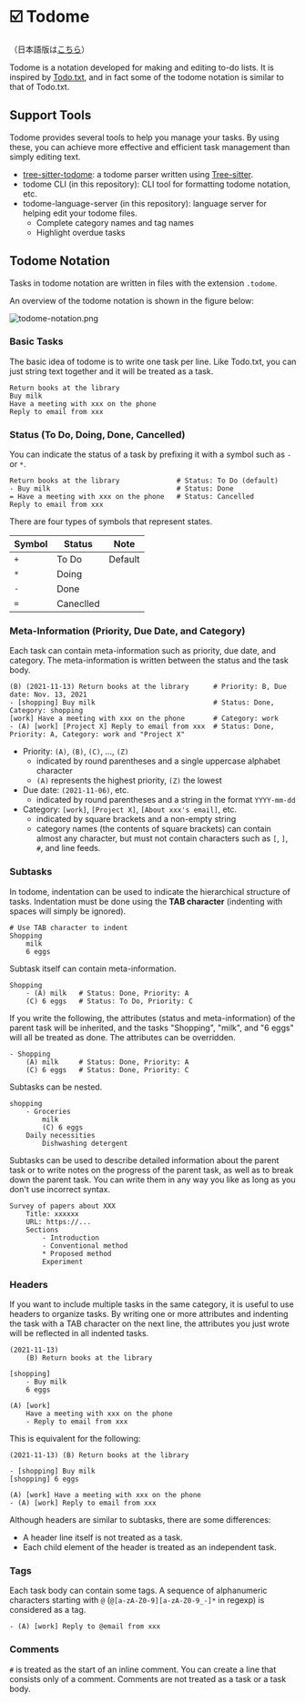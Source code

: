 # ☑️ Todome

（日本語版は[こちら](./README-ja.md)）

Todome is a notation developed for making and editing to-do lists.
It is inspired by [Todo.txt](http://todotxt.org), and in fact some of the todome notation is similar to that of Todo.txt.

## Support Tools

Todome provides several tools to help you manage your tasks. By using these, you can achieve more effective and efficient task management than simply editing text.

* [tree-sitter-todome](https://github.com/monaqa/tree-sitter-todome): a todome parser written using [Tree-sitter](https://tree-sitter.github.io/tree-sitter/).
* todome CLI (in this repository): CLI tool for formatting todome notation, etc.
* todome-language-server (in this repository): language server for helping edit your todome files.
  * Complete category names and tag names
  * Highlight overdue tasks

## Todome Notation

Tasks in todome notation are written in files with the extension `.todome`.

An overview of the todome notation is shown in the figure below:

![todome-notation.png](https://user-images.githubusercontent.com/48883418/140614506-03fd700d-2791-44a2-baa5-0b1f9590c597.png)

### Basic Tasks

The basic idea of todome is to write one task per line.
Like Todo.txt, you can just string text together and it will be treated as a task.

```
Return books at the library
Buy milk
Have a meeting with xxx on the phone
Reply to email from xxx
```

### Status (To Do, Doing, Done, Cancelled)

You can indicate the status of a task by prefixing it with a symbol such as `-` or `*`.

```
Return books at the library              # Status: To Do (default)
- Buy milk                               # Status: Done
= Have a meeting with xxx on the phone   # Status: Cancelled
Reply to email from xxx
```

There are four types of symbols that represent states.

|Symbol|Status   |Note   |
|------|---------|-------|
|`+`   |To Do    |Default|
|`*`   |Doing    |       |
|`-`   |Done     |       |
|`=`   |Caneclled|       |

### Meta-Information (Priority, Due Date, and Category)

Each task can contain meta-information such as priority, due date, and category.
The meta-information is written between the status and the task body.

```
(B) (2021-11-13) Return books at the library      # Priority: B, Due date: Nov. 13, 2021
- [shopping] Buy milk                             # Status: Done, Category: shopping
[work] Have a meeting with xxx on the phone       # Category: work
- (A) [work] [Project X] Reply to email from xxx  # Status: Done, Priority: A, Category: work and "Project X"
```

* Priority: `(A)`, `(B)`, `(C)`, ..., `(Z)`
  * indicated by round parentheses and a single uppercase alphabet character
  * `(A)` represents the highest priority, `(Z)` the lowest
* Due date: `(2021-11-06)`, etc.
  * indicated by round parentheses and a string in the format `YYYY-mm-dd`
* Category: `[work]`, `[Project X]`, `[About xxx's email]`, etc.
  * indicated by square brackets and a non-empty string
  * category names (the contents of square brackets) can contain almost any character, but must not contain characters such as `[`, `]`, `#`, and line feeds.

### Subtasks

In todome, indentation can be used to indicate the hierarchical structure of tasks.
Indentation must be done using the **TAB character** (indenting with spaces will simply be ignored).

```
# Use TAB character to indent
Shopping
	milk
	6 eggs
```

Subtask itself can contain meta-information.

```
Shopping
	- (A) milk   # Status: Done, Priority: A
	(C) 6 eggs   # Status: To Do, Priority: C
```

If you write the following, the attributes (status and meta-information) of the parent task will be inherited, and the tasks "Shopping", "milk", and "6 eggs" will all be treated as done.
The attributes can be overridden.


```
- Shopping
	(A) milk     # Status: Done, Priority: A
	(C) 6 eggs   # Status: Done, Priority: C
```

Subtasks can be nested.

```
shopping
	- Groceries
		milk
		(C) 6 eggs
	Daily necessities
		Dishwashing detergent
```

Subtasks can be used to describe detailed information about the parent task or to write notes on the progress of the parent task, as well as to break down the parent task. You can write them in any way you like as long as you don't use incorrect syntax.

```
Survey of papers about XXX
	Title: xxxxxx
	URL: https://...
	Sections
		- Introduction
		- Conventional method
		* Proposed method
		Experiment
```

### Headers

If you want to include multiple tasks in the same category, it is useful to use headers to organize tasks.
By writing one or more attributes and indenting the task with a TAB character on the next line, the attributes you just wrote will be reflected in all indented tasks.

```
(2021-11-13)
	(B) Return books at the library

[shopping]
	- Buy milk
	6 eggs

(A) [work]
	Have a meeting with xxx on the phone
	- Reply to email from xxx
```

This is equivalent for the following:

```
(2021-11-13) (B) Return books at the library

- [shopping] Buy milk
[shopping] 6 eggs

(A) [work] Have a meeting with xxx on the phone
- (A) [work] Reply to email from xxx
```

Although headers are similar to subtasks, there are some differences:
* A header line itself is not treated as a task.
* Each child element of the header is treated as an independent task.

### Tags

Each task body can contain some tags. A sequence of alphanumeric characters starting with `@` (`@[a-zA-Z0-9][a-zA-Z0-9_-]*` in regexp) is considered as a tag.

```
- (A) [work] Reply to @email from xxx
```

### Comments

`#` is treated as the start of an inline comment.
You can create a line that consists only of a comment. Comments are not treated as a task or a task body.



